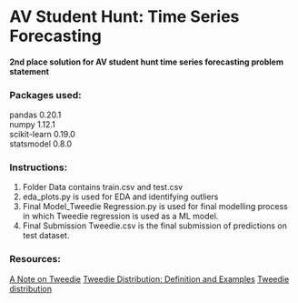 # AV Student Hunt: Time Series Forecasting

#### 2nd place solution for AV student hunt time series forecasting problem statement

### Packages used:


pandas 0.20.1 <br/>
numpy 1.12.1 <br/>
scikit-learn 0.19.0 <br/>
statsmodel 0.8.0 <br/>

### Instructions:


1) Folder Data contains train.csv and test.csv <br/>
2) eda_plots.py is used for EDA and identifying outliers <br/>
3) Final Model_Tweedie Regression.py is used for final modelling process in which Tweedie regression is used as a ML model. <br/>
4) Final Submission Tweedie.csv is the final submission of predictions on test dataset. <br/>

### Resources:

[A Note on Tweedie](https://www.r-bloggers.com/a-note-on-tweedie/)
[Tweedie Distribution: Definition and Examples](https://www.statisticshowto.datasciencecentral.com/tweedie-distribution/)
[Tweedie distribution](https://en.wikipedia.org/wiki/Tweedie_distribution)
